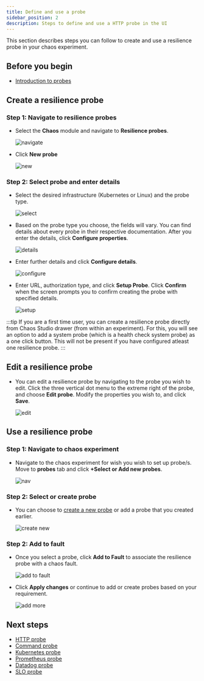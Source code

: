 ```yaml
---
title: Define and use a probe
sidebar_position: 2
description: Steps to define and use a HTTP probe in the UI
---
```


This section describes steps you can follow to create and use a resilience probe in your chaos experiment.

## Before you begin

* [Introduction to probes](/docs/chaos-engineering/technical-reference/resilience-probes/introduction)

## Create a resilience probe

### Step 1: Navigate to resilience probes

* Select the **Chaos** module and navigate to **Resilience probes**.

  ![navigate](./static/use-probe/navigate-1.png)

* Click **New probe**

  ![new](./static/use-probe/new-2.png)

### Step 2: Select probe and enter details

* Select the desired infrastructure (Kubernetes or Linux) and the probe type.

  ![select](./static/use-probe/select-3.png)

* Based on the probe type you choose, the fields will vary. You can find details about every probe in their respective documentation. After you enter the details, click **Configure properties**.

  ![details](./static/use-probe/details-4.png)

* Enter further details and click **Configure details**.

  ![configure](./static/use-probe/configure-5.png)

* Enter URL, authorization type, and click **Setup Probe**. Click **Confirm** when the screen prompts you to confirm creating the probe with specified details.

  ![setup](./static/use-probe/setup-6.png)

:::tip
If you are a first time user, you can create a resilience probe directly from Chaos Studio drawer (from within an experiment). For this, you will see an option to add a system probe (which is a health check system probe) as a one click button. This will not be present if you have configured atleast one resilience probe. 
:::

## Edit a resilience probe

* You can edit a resilience probe by navigating to the probe you wish to edit. Click the three vertical dot menu to the extreme right of the probe, and choose **Edit probe**. Modify the properties you wish to, and click **Save**.

  ![edit](./static/use-probe/edit-probe.png)

## Use a resilience probe

### Step 1: Navigate to chaos experiment

* Navigate to the chaos experiment for wish you wish to set up probe/s. Move to **probes** tab and click **+Select or Add new probes**.

  ![nav](./static/use-probe/select-1.png)

### Step 2: Select or create probe

* You can choose to [create a new probe](#create-a-resilience-probe) or add a probe that you created earlier.

  ![create new](./static/use-probe/select-new-2.png)

### Step 2: Add to fault

* Once you select a probe, click **Add to Fault** to associate the resilience probe with a chaos fault.

  ![add to fault](./static/use-probe/add-to-fault-3.png)

* Click **Apply changes** or continue to add or create probes based on your requirement.

  ![add more](./static/use-probe/add-more-4.png)

## Next steps

* [HTTP probe](/docs/chaos-engineering/technical-reference/probes/http-probe)
* [Command probe](/docs/chaos-engineering/technical-reference/probes/cmd-probe)
* [Kubernetes probe](/docs/chaos-engineering/technical-reference/probes/k8s-probe)
* [Prometheus probe](/docs/chaos-engineering/technical-reference/probes/prom-probe)
* [Datadog probe](/docs/chaos-engineering/technical-reference/probes/datadog-probe)
* [SLO probe](/docs/chaos-engineering/technical-reference/probes/slo-probe)